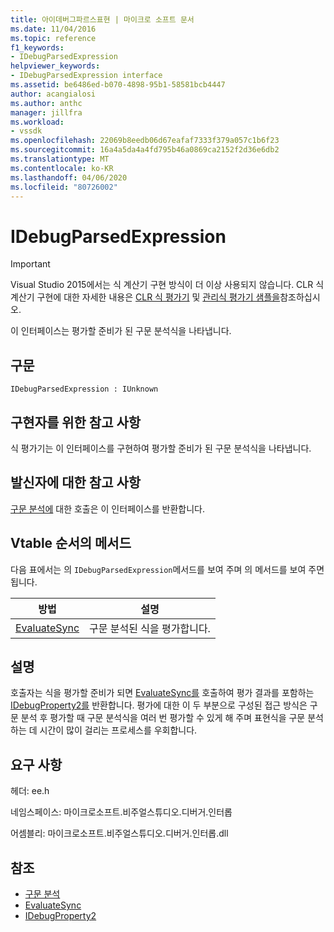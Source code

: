 ```yaml
---
title: 아이데버그파르스표현 | 마이크로 소프트 문서
ms.date: 11/04/2016
ms.topic: reference
f1_keywords:
- IDebugParsedExpression
helpviewer_keywords:
- IDebugParsedExpression interface
ms.assetid: be6486ed-b070-4898-95b1-58581bcb4447
author: acangialosi
ms.author: anthc
manager: jillfra
ms.workload:
- vssdk
ms.openlocfilehash: 22069b8eedb06d67eafaf7333f379a057c1b6f23
ms.sourcegitcommit: 16a4a5da4a4fd795b46a0869ca2152f2d36e6db2
ms.translationtype: MT
ms.contentlocale: ko-KR
ms.lasthandoff: 04/06/2020
ms.locfileid: "80726002"
---
```

# <a name="idebugparsedexpression"></a>IDebugParsedExpression
> [!IMPORTANT]
> Visual Studio 2015에서는 식 계산기 구현 방식이 더 이상 사용되지 않습니다. CLR 식 계산기 구현에 대한 자세한 내용은 [CLR 식 평가기](https://github.com/Microsoft/ConcordExtensibilitySamples/wiki/CLR-Expression-Evaluators) 및 [관리식 평가기 샘플을](https://github.com/Microsoft/ConcordExtensibilitySamples/wiki/Managed-Expression-Evaluator-Sample)참조하십시오.

 이 인터페이스는 평가할 준비가 된 구문 분석식을 나타냅니다.

## <a name="syntax"></a>구문

```
IDebugParsedExpression : IUnknown
```

## <a name="notes-for-implementers"></a>구현자를 위한 참고 사항
 식 평가기는 이 인터페이스를 구현하여 평가할 준비가 된 구문 분석식을 나타냅니다.

## <a name="notes-for-callers"></a>발신자에 대한 참고 사항
 [구문 분석에](../../../extensibility/debugger/reference/idebugexpressionevaluator-parse.md) 대한 호출은 이 인터페이스를 반환합니다.

## <a name="methods-in-vtable-order"></a>Vtable 순서의 메서드
 다음 표에서는 의 `IDebugParsedExpression`메서드를 보여 주며 의 메서드를 보여 주면 됩니다.

|방법|설명|
|------------|-----------------|
|[EvaluateSync](../../../extensibility/debugger/reference/idebugparsedexpression-evaluatesync.md)|구문 분석된 식을 평가합니다.|

## <a name="remarks"></a>설명
 호출자는 식을 평가할 준비가 되면 [EvaluateSync를](../../../extensibility/debugger/reference/idebugparsedexpression-evaluatesync.md) 호출하여 평가 결과를 포함하는 [IDebugProperty2를](../../../extensibility/debugger/reference/idebugproperty2.md) 반환합니다. 평가에 대한 이 두 부분으로 구성된 접근 방식은 구문 분석 후 평가할 때 구문 분석식을 여러 번 평가할 수 있게 해 주며 표현식을 구문 분석하는 데 시간이 많이 걸리는 프로세스를 우회합니다.

## <a name="requirements"></a>요구 사항
 헤더: ee.h

 네임스페이스: 마이크로소프트.비주얼스튜디오.디버거.인터롭

 어셈블리: 마이크로소프트.비주얼스튜디오.디버거.인터롭.dll

## <a name="see-also"></a>참조
- [구문 분석](../../../extensibility/debugger/reference/idebugexpressionevaluator-parse.md)
- [EvaluateSync](../../../extensibility/debugger/reference/idebugparsedexpression-evaluatesync.md)
- [IDebugProperty2](../../../extensibility/debugger/reference/idebugproperty2.md)
